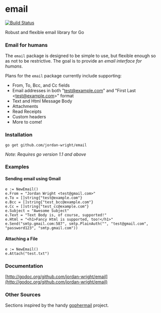 email
=====

[![Build Status](https://travis-ci.org/jordan-wright/email.png?branch=master)](https://travis-ci.org/jordan-wright/email)

Robust and flexible email library for Go

### Email for humans
The ```email``` package is designed to be simple to use, but flexible enough so as not to be restrictive. The goal is to provide an *email interface for humans*.

Plans for the ```email``` package currently include supporting:
*  From, To, Bcc, and Cc fields
*  Email addresses in both "test@example.com" and "First Last &lt;test@example.com&gt;" format
*  Text and Html Message Body
*  Attachments
*  Read Receipts
*  Custom headers
*  More to come!

### Installation
```go get github.com/jordan-wright/email```

*Note: Requires go version 1.1 and above*

### Examples
#### Sending email using Gmail
```
e := NewEmail()
e.From = "Jordan Wright <test@gmail.com>"
e.To = []string{"test@example.com"}
e.Bcc = []string{"test_bcc@example.com"}
e.Cc = []string{"test_cc@example.com"}
e.Subject = "Awesome Subject"
e.Text = "Text Body is, of course, supported!"
e.Html = "<h1>Fancy Html is supported, too!</h1>"
e.Send("smtp.gmail.com:587", smtp.PlainAuth("", "test@gmail.com", "password123", "smtp.gmail.com"))
```

#### Attaching a File
```
e := NewEmail()
e.Attach("test.txt")
```

### Documentation
[http://godoc.org/github.com/jordan-wright/email](http://godoc.org/github.com/jordan-wright/email)

### Other Sources
Sections inspired by the handy [gophermail](https://github.com/jpoehls/gophermail) project.
